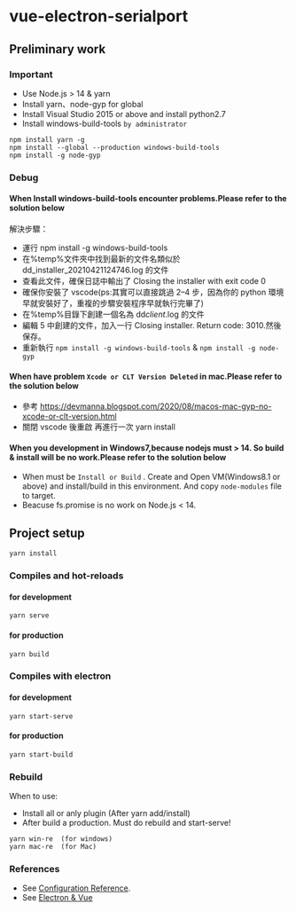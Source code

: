 # vue-electron-serialport

## Preliminary work

### Important

- Use Node.js > 14 & yarn
- Install yarn、node-gyp for global
- Install Visual Studio 2015 or above and install python2.7
- Install windows-build-tools `by administrator`

```
npm install yarn -g
npm install --global --production windows-build-tools
npm install -g node-gyp
```

### Debug

#### When Install windows-build-tools encounter problems.Please refer to the solution below

解決步驟：

- 運行 npm install -g windows-build-tools
- 在%temp%文件夾中找到最新的文件名類似於 dd_installer_20210421124746.log 的文件
- 查看此文件，確保日誌中輸出了 Closing the installer with exit code 0
- 確保你安裝了 vscode(ps:其實可以直接跳過 2–4 步，因為你的 python 環境早就安裝好了，重複的步驟安裝程序早就執行完畢了)
- 在%temp%目錄下創建一個名為 dd*client*.log 的文件
- 編輯 5 中創建的文件，加入一行 Closing installer. Return code: 3010.然後保存。
- 重新執行 `npm install -g windows-build-tools` & `npm install -g node-gyp`

#### When have problem `Xcode or CLT Version Deleted` in mac.Please refer to the solution below

- 參考 https://devmanna.blogspot.com/2020/08/macos-mac-gyp-no-xcode-or-clt-version.html
- 關閉 vscode 後重啟 再進行一次 yarn install

#### When you development in Windows7,because nodejs must > 14. So build & install will be no work.Please refer to the solution below

- When must be `Install or Build` . Create and Open VM(Windows8.1 or above) and install/build in this environment. And copy `node-modules` file to target.
- Beacuse fs.promise is no work on Node.js < 14.

## Project setup

```
yarn install
```

### Compiles and hot-reloads

#### for development

```
yarn serve
```

#### for production

```
yarn build
```

### Compiles with electron

#### for development

```
yarn start-serve
```

#### for production

```
yarn start-build
```

### Rebuild

When to use:

- Install all or anly plugin (After yarn add/install)
- After build a production. Must do rebuild and start-serve!

```
yarn win-re  (for windows)
yarn mac-re  (for Mac)
```

### References

- See [Configuration Reference](https://cli.vuejs.org/config/).
- See [Electron & Vue](https://ithelp.ithome.com.tw/articles/10254290)
